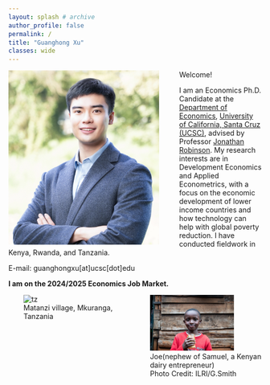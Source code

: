 ```yaml
---
layout: splash # archive
author_profile: false
permalink: /
title: "Guanghong Xu"
classes: wide
---
```


<img src="/images/xgh.jpg" width="300" align="left" style="display: block; margin-right: 40px;" /> 

Welcome! 

I am an Economics Ph.D. Candidate at the [Department of Economics](https://economics.ucsc.edu/), [University of California, Santa Cruz (UCSC)](https://www.ucsc.edu/), advised by Professor [Jonathan Robinson](https://sites.google.com/view/jmrtwo/home). My research interests are in Development Economics and Applied Econometrics, with a focus on the economic development of lower income countries and how technology can help with global poverty reduction. I have conducted fieldwork in Kenya, Rwanda, and Tanzania.

E-mail: guanghongxu[at]ucsc[dot]edu

**I am on the 2024/2025 Economics Job Market.**


<div style="display:flex">
     <div style="flex:1;padding-left:30px;">
				<img src="/images/tz2.jpeg" alt="tz" style="width:89%">
				<figcaption>Matanzi village, Mkuranga, Tanzania</figcaption>
     </div>
     <div style="flex:1;padding-left:30px">
				<img src="/images/Kenyamilk_small.jpg" alt="ke" style="width:75%">
				<figcaption>Joe(nephew of Samuel, a Kenyan dairy entrepreneur)</figcaption>
				<figcaption>Photo Credit: ILRI/G.Smith</figcaption>
     </div>
</div>







